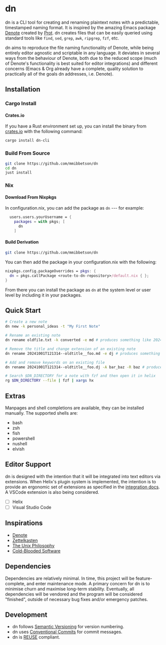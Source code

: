 <!--
SPDX-FileCopyrightText: 2024-2025 Matthew Mark Ibbetson
SPDX-FileContributor: Matthew Mark Ibbetson

SPDX-License-Identifier: GPL-3.0-or-later
-->

# dn

dn is a CLI tool for creating and renaming plaintext notes with a predictable, timestamped naming format. It is inspired by the amazing Emacs package [Denote](https://protesilaos.com/emacs/denote) created by [Prot](https://protesilaos.com/). dn creates files that can be easily queried using standard tools like `find`, `sed`, `grep`, `awk`, `ripgrep`, `fzf`, etc.

dn aims to reproduce the file naming functionality of Denote, while being entirely editor agnostic and scriptable in any language. It deviates in several ways from the behaviour of Denote, both due to the reduced scope (much of Denote's functionality is best suited for editor integrations) and different concerns (Emacs & Org already have a complete, quality solution to practically all of the goals dn addresses, i.e. Denote).

## Installation

### Cargo Install

#### Crates.io

If you have a Rust environment set up, you can install the binary from [crates.io](https://crates.io/crates/dn-cli) with the following command:

```sh
cargo install dn-cli
```

### Build From Source

```sh
git clone https://github.com/mmibbetson/dn
cd dn
just install
```

### Nix

#### Download From Nixpkgs

In configuration.nix, you can add the package as `dn` --- for example:

```nix
  users.users.yourUsername = {
    packages = with pkgs; [
      dn
    ]
```

#### Build Derivation

```sh
git clone https://github.com/mmibbetson/dn
```

You can then add the package in your configuration.nix with the following:

```nix
nixpkgs.config.packageOverrides = pkgs: {
  dn = pkgs.callPackage <route-to-dn-repository>/default.nix { };
}
```

From there you can install the package as `dn` at the system level or user level by including it in your packages.

## Quick Start

```bash
# Create a new note
dn new -k personal_ideas -t "My First Note"

# Rename an existing note
dn rename oldfile.txt -k converted -e md # produces something like 20241006T145030--oldfile__converted.md

# Remove the title and change extension of an existing note
dn rename 20241001T121314--oldtitle__foo.md -e dj # produces something like 20241001T121314--oldtitle__foo.dj

# Add and remove keywords on an existing file
dn rename 20241001T121314--oldtitle__foo.dj -A bar_baz -R baz # produces 20241001T121314--oldtitle__foo_bar.dj

# Search $DN_DIRECTORY for a note with fzf and then open it in helix
rg $DN_DIRECTORY --file | fzf | xargs hx
```

## Extras

Manpages and shell completions are available, they can be installed manually. The supported shells are:

- bash
- zsh
- fish
- powershell
- nushell
- elvish

## Editor Support

dn is designed with the intention that it will be integrated into text editors via extensions. When Helix's plugin system is implemented, the intention is to provide an ergonomic set of extensions as specified in the [integration docs](./docs/dev/integrations.md). A VSCode extension is also being considered.

- [ ] Helix
- [ ] Visual Studio Code

## Inspirations

- [Denote](https://protesilaos.com/emacs/denote)
- [Zettelkasten](https://zettelkasten.de/introduction/)
- [The Unix Philosophy](https://en.wikipedia.org/wiki/Unix_philosophy)
- [Cold-Blooded Software](https://dubroy.com/blog/cold-blooded-software/)

## Dependencies

Dependencies are relatively minimal. In time, this project will be feature-complete, and enter maintenance mode. A primary concern for dn is to minimise churn and maximise long-term stability. Eventually, all dependencies will be vendored and the program will be considered "finished", outside of necessary bug fixes and/or emergency patches.

## Development

- dn follows [Semantic Versioning](https://semver.org/) for version numbering.
- dn uses [Conventional Commits](https://www.conventionalcommits.org/) for commit messages.
- dn is [REUSE](https://reuse.software/) compliant.
